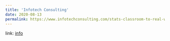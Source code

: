 ```yaml
---
title: 'Infotech Consulting'
date: 2020-08-13
permalink: https://www.infotechconsulting.com/stats-classroom-to-real-world
---
```


link: [info](https://www.infotechconsulting.com/stats-classroom-to-real-world)
